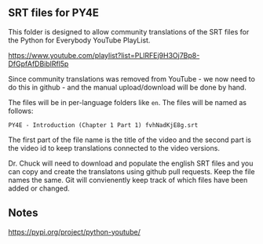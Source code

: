 SRT files for PY4E
------------------

This folder is designed to allow community translations of the SRT files for the Python for Everybody
YouTube PlayList.

https://www.youtube.com/playlist?list=PLlRFEj9H3Oj7Bp8-DfGpfAfDBiblRfl5p

Since community translations was removed from YouTube - we now need to do this in
github - and the manual upload/download will be done by hand.

The files will be in per-language folders like `en`.  The files will be named as follows:

    PY4E - Introduction (Chapter 1 Part 1) fvhNadKjE8g.srt

The first part of the file name is the title of the video and the second part is the
video id to keep translations connected to the video versions.

Dr. Chuck will need to download and populate the english SRT files and you can copy and
create the translatons using github pull requests.  Keep the file names the same.  Git
will convienently keep track of which files have been added or changed.

Notes
-----

https://pypi.org/project/python-youtube/

